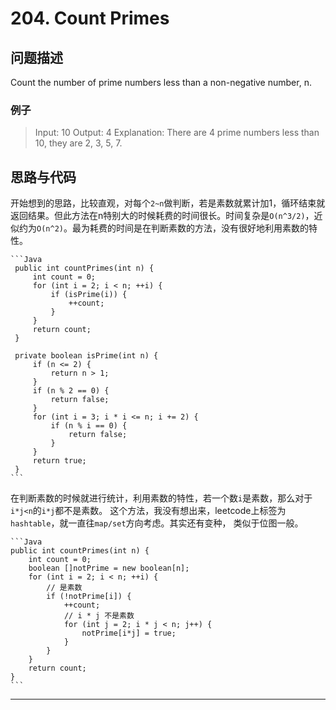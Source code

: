 # 204. Count Primes

## 问题描述

Count the number of prime numbers less than a non-negative number, n.

### 例子

<blockquote>

Input: 10
Output: 4
Explanation: There are 4 prime numbers less than 10, they are 2, 3, 5, 7.

</blockquote>


## 思路与代码

开始想到的思路，比较直观，对每个`2~n`做判断，若是素数就累计加1，循环结束就返回结果。但此方法在n特别大的时候耗费的时间很长。时间复杂是`O(n^3/2)`，近似约为`O(n^2)`。最为耗费的时间是在判断素数的方法，没有很好地利用素数的特性。

    ```Java
     public int countPrimes(int n) {
		 int count = 0;
		 for (int i = 2; i < n; ++i) {
			 if (isPrime(i)) {
				 ++count;
			 }
		 } 
		 return count;
	 }
	 
	 private boolean isPrime(int n) {
		 if (n <= 2) {
			 return n > 1;
		 }
		 if (n % 2 == 0) {
			 return false;
		 }
		 for (int i = 3; i * i <= n; i += 2) {
			 if (n % i == 0) {
				 return false;
			 }
		 } 
		 return true;
	 }
    ```

在判断素数的时候就进行统计，利用素数的特性，若一个数`i`是素数，那么对于`i*j<n`的`i*j`都不是素数。
这个方法，我没有想出来，leetcode上标签为`hashtable`，就一直往`map/set`方向考虑。其实还有变种，
类似于位图一般。

    ```Java
    public int countPrimes(int n) {
        int count = 0;
        boolean []notPrime = new boolean[n];
        for (int i = 2; i < n; ++i) {
            // 是素数
            if (!notPrime[i]) {
                ++count;
                // i * j 不是素数
                for (int j = 2; i * j < n; j++) {
                    notPrime[i*j] = true;
                }
            }
        }
        return count;
    }
    ```
---------